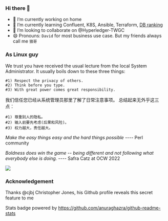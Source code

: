 ### Hi there 👋

<!--

Here are some Easter eggs of me:
- 📫 How to reach me: david-khala@hotmail.com
- 💬 I love telling stories, metaphors or anecdotes
- ⚡ Fun fact: 许愿门
- 🤔 Motto: Thanks for your confession, but don't find excuse for yourself, just act faster and harder. You need a plan or target, otherwise it will go nowhere. Can you tell me your plan by end of today?
-->

- 🔭 I’m currently working on home
- 🌱 I’m currently learning Confluent, K8S, Ansible, Terraform, [DB ranking](https://db-engines.com/en/ranking)
- 👯 I’m looking to collaborate on @Hyperledger-TWGC
- 😄 Pronouns: `David` for most business use case. But my friends always call me `狼哥`




### As Linux guy
We trust you have received the usual lecture from the local System
Administrator. It usually boils down to these three things:

    #1) Respect the privacy of others.
    #2) Think before you type.
    #3) With great power comes great responsibility.

我们信任您已经从系统管理员那里了解了日常注意事项。
总结起来无外乎这三点：

    #1) 尊重别人的隐私。
    #2) 输入前要先考虑(后果和风险)。
    #3) 权力越大，责任越大。

*Make the easy things easy and the hard things possible* ---- Perl community

*Boldness does win the game -- being different and not following what everybody else is doing.* ---- Safra Catz at OCW 2022


[![](https://github-readme-stats.vercel.app/api/top-langs/?username=davidkhala&layout=compact)](https://github.com/davidkhala)


### Acknowledgement
Thanks @cjbj Christopher Jones, his Github profile reveals this secret feature to me

Stats badge powered by https://github.com/anuraghazra/github-readme-stats
